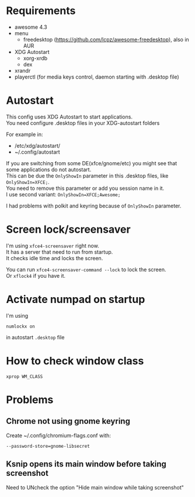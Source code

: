 # Requirements

- awesome 4.3
- menu 
  - freedesktop (https://github.com/lcpz/awesome-freedesktop), also in AUR
- XDG Autostart
  - xorg-xrdb
  - dex
- xrandr  
- playerctl (for media keys control, daemon starting with .desktop file)

# Autostart

This config uses XDG Autostart to start applications.  
You need configure .desktop files in your XDG-autostart folders

For example in:
- /etc/xdg/autostart/
- ~/.config/autostart

If you are switching from some DE(xfce/gnome/etc) you might see that some applications do not autostart.  
This can be due the `OnlyShowIn` parameter in this .desktop files, like `OnlyShowIn=XFCE;`.  
You need to remove this parameter or add you session name in it.  
I use second variant: `OnlyShowIn=XFCE;Awesome;`

I had problems with polkit and keyring because of `OnlyShowIn` parameter.

# Screen lock/screensaver

I'm using `xfce4-screensaver` right now.  
It has a server that need to run from startup.  
It checks idle time and locks the screen.  

You can run `xfce4-screensaver-command --lock` to lock the screen.  
Or `xflock4` if you have it.

# Activate numpad on startup

I'm using 
```
numlockx on
```
in autostart `.desktop` file 

# How to check window class
```
xprop WM_CLASS
```

# Problems

## Chrome not using gnome keyring

Create ~/.config/chromium-flags.conf
with: 
```
--password-store=gnome-libsecret
```

## Ksnip opens its main window before taking screenshot 

Need to UNcheck the option "Hide main window while taking screenshot"
